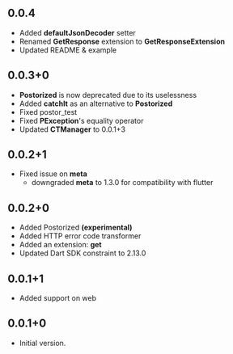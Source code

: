 ## 0.0.4
- Added **defaultJsonDecoder** setter
- Renamed **GetResponse** extension to **GetResponseExtension**
- Updated README & example
## 0.0.3+0
- **Postorized** is now deprecated due to its uselessness
- Added **catchIt** as an alternative to **Postorized**
- Fixed postor_test
- Fixed **PException**'s equality operator
- Updated **CTManager** to 0.0.1+3
## 0.0.2+1
- Fixed issue on **meta**
    - downgraded **meta** to 1.3.0 for compatibility with flutter

## 0.0.2+0
- Added Postorized **(experimental)**
- Added HTTP error code transformer
- Added an extension: **get**
- Updated Dart SDK constraint to 2.13.0

## 0.0.1+1

- Added support on web

## 0.0.1+0

- Initial version.
